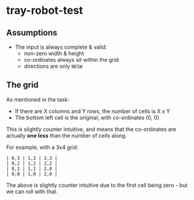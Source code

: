 # tray-robot-test

## Assumptions

* The input is always complete & valid:
  * non-zero width & height
  * co-ordinates always sit within the grid
  * directions are only `NESW`


## The grid

As mentioned in the task:

* If there are X columns and Y rows, the number of cells is X x Y
* The bottom left cell is the original, with co-ordinates (0, 0)

This is slightly counter intuitive, and means that the co-ordinates are actually __one less__ 
than the number of cells along.

For example, with a 3x4 grid:

```
| 0,3 | 1,3 | 2,3 |
| 0,2 | 1,2 | 2,2 |
| 0,1 | 1,1 | 2,0 |
| 0,0 | 1,0 | 2,0 |
```

The above is slightly counter intuitive due to the first cell being zero - but we can roll with that.
